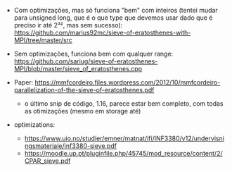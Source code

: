 * Com optimizações, mas só funciona "bem" com inteiros (tentei mudar para unsigned long, que é o que type que devemos usar dado que é preciso ir até 2³², mas sem sucesso): https://github.com/marius92mc/sieve-of-eratosthenes-with-MPI/tree/master/src
* Sem optimizações, funciona bem com qualquer range: https://github.com/sariug/sieve-of-eratosthenes-MPI/blob/master/sieve_of_eratosthenes.cpp
* Paper: https://mmfcordeiro.files.wordpress.com/2012/10/mmfcordeiro-parallelization-of-the-sieve-of-eratosthenes.pdf 
    - o último snip de código, 1.16, parece estar bem completo, com todas as otimizações (mesmo em storage até)

* optimizations: 
    -  https://www.uio.no/studier/emner/matnat/ifi/INF3380/v12/undervisningsmateriale/inf3380-sieve.pdf
    -  https://moodle.up.pt/pluginfile.php/45745/mod_resource/content/2/CPAR_sieve.pdf